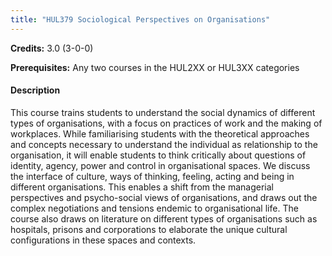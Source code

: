 ```yaml
---
title: "HUL379 Sociological Perspectives on Organisations"
---
```

**Credits:** 3.0 (3-0-0)

**Prerequisites:** Any two courses in the HUL2XX or HUL3XX categories

#### Description
This course trains students to understand the social dynamics of different types of organisations, with a focus on practices of work and the making of workplaces. While familiarising students with the theoretical approaches and concepts necessary to understand the individual as relationship to the organisation, it will enable students to think critically about questions of identity, agency, power and control in organisational spaces. We discuss the interface of culture, ways of thinking, feeling, acting and being in different organisations. This enables a shift from the managerial perspectives and psycho-social views of organisations, and draws out the complex negotiations and tensions endemic to organisational life. The course also draws on literature on different types of organisations such as hospitals, prisons and corporations to elaborate the unique cultural configurations in these spaces and contexts.